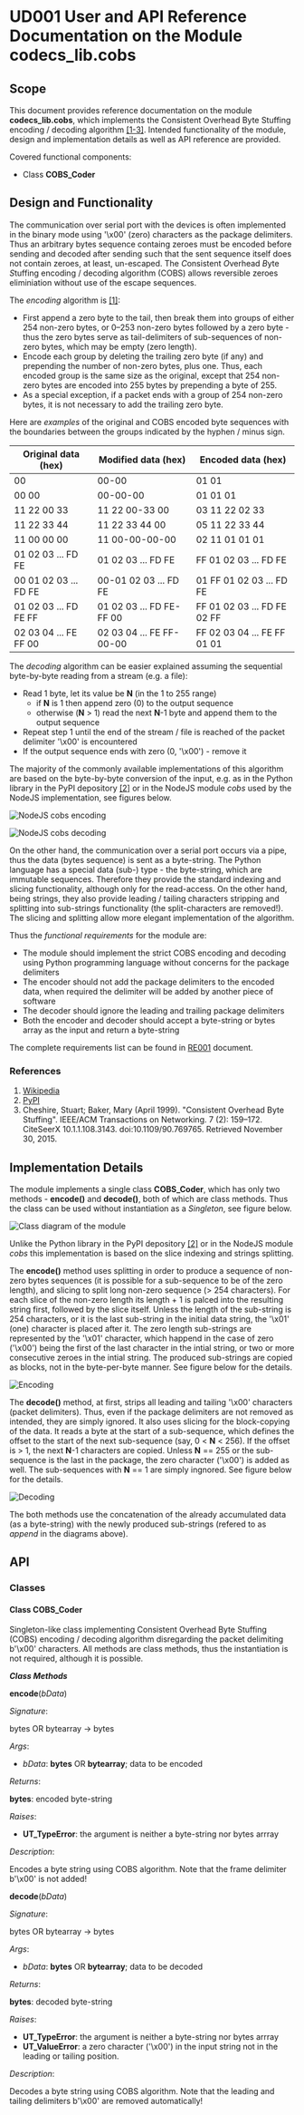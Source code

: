 # UD001 User and API Reference Documentation on the Module codecs_lib.cobs

## Scope

This document provides reference documentation on the module **codecs_lib.cobs**, which implements the Consistent Overhead Byte Stuffing encoding / decoding algorithm [[1-3]](#References). Intended functionality of the module, design and implementation details as well as API reference are provided.

Covered functional components:

* Class **COBS_Coder**

## Design and Functionality

The communication over serial port with the devices is often implemented in the binary mode using '\x00' (zero) characters as the package delimiters. Thus an arbitrary bytes sequence containg zeroes must be encoded before sending and decoded after sending such that the sent sequence itself does not contain zeroes, at least, un-escaped. The *C*onsistent *O*verhead *B*yte *S*tuffing encoding / decoding algorithm (COBS) allows reversible zeroes eliminiation without use of the escape sequences.

The *encoding* algorithm is [[1]](#References):

* First append a zero byte to the tail, then break them into groups of either 254 non-zero bytes, or 0–253 non-zero bytes followed by a zero byte - thus the zero bytes serve as tail-delimiters of sub-sequences of non-zero bytes, which may be empty (zero length).
* Encode each group by deleting the trailing zero byte (if any) and prepending the number of non-zero bytes, plus one. Thus, each encoded group is the same size as the original, except that 254 non-zero bytes are encoded into 255 bytes by prepending a byte of 255.
* As a special exception, if a packet ends with a group of 254 non-zero bytes, it is not necessary to add the trailing zero byte.

Here are *examples* of the original and COBS encoded byte sequences with the boundaries between the groups indicated by the hyphen / minus sign.

| Original data (hex)   | Modified data (hex)      | Encoded data (hex)          |
| --------------------- | ------------------------ | --------------------------- |
| 00                    | 00-00                    | 01 01                       |
| 00 00                 | 00-00-00                 | 01 01 01                    |
| 11 22 00 33           | 11 22 00-33 00           | 03 11 22 02 33              |
| 11 22 33 44           | 11 22 33 44 00           | 05 11 22 33 44              |
| 11 00 00 00           | 11 00-00-00-00           | 02 11 01 01 01              |
| 01 02 03 ... FD FE    | 01 02 03 ... FD FE       | FF 01 02 03 ... FD FE       |
| 00 01 02 03 ... FD FE | 00-01 02 03 ... FD FE    | 01 FF 01 02 03 ... FD FE    |
| 01 02 03 ... FD FE FF | 01 02 03 ... FD FE-FF 00 | FF 01 02 03 ... FD FE 02 FF |
| 02 03 04 ... FE FF 00 | 02 03 04 ... FE FF-00-00 | FF 02 03 04 ... FE FF 01 01 |

The *decoding* algorithm can be easier explained assuming the sequential byte-by-byte reading from a stream (e.g. a file):

* Read 1 byte, let its value be **N** (in the 1 to 255 range)
  * if **N** is 1 then append zero (0) to the output sequence
  * otherwise (**N** > 1) read the next **N**-1 byte and append them to the output sequence
* Repeat step 1 until the end of the stream / file is reached of the packet delimiter '\x00' is encountered
* If the output sequence ends with zero (0, '\x00') - remove it

The majority of the commonly available implementations of this algorithm are based on the byte-by-byte conversion of the input, e.g. as in the Python library in the PyPI depository [[2]](#References) or in the NodeJS module *cobs* used by the NodeJS implementation, see figures below.

![NodeJS cobs encoding](../UML/cobs/cobs_encode.png)

![NodeJS cobs decoding](../UML/cobs/cobs_decode.png)

On the other hand, the communication over a serial port occurs via a pipe, thus the data (bytes sequence) is sent as a byte-string. The Python language has a special data (sub-) type - the byte-string, which are immutable sequences. Therefore they provide the standard indexing and slicing functionality, although only for the read-access. On the other hand, being strings, they also provide leading / tailing characters stripping and splitting into sub-strings functionality (the split-characters are removed!). The slicing and splitting allow more elegant implementation of the algorithm.

Thus the *functional requirements* for the module are:

* The module should implement the strict COBS encoding and decoding using Python programming language without concerns for the package delimiters
* The encoder should not add the package delimiters to the encoded data, when required the delimiter will be added by another piece of software
* The decoder should ignore the leading and trailing package delimiters
* Both the encoder and decoder should accept a byte-string or bytes array as the input and return a byte-string

The complete requirements list can be found in [RE001](../Requirements/RE001_cobs_requirements.md) document.

### References

1. [Wikipedia](https://en.wikipedia.org/wiki/Consistent_Overhead_Byte_Stuffing)
2. [PyPI](https://pypi.org/project/cobs/)
3. Cheshire, Stuart; Baker, Mary (April 1999). "Consistent Overhead Byte Stuffing". IEEE/ACM Transactions on Networking. 7 (2): 159–172. CiteSeerX 10.1.1.108.3143. doi:10.1109/90.769765. Retrieved November 30, 2015.

## Implementation Details

The module implements a single class **COBS_Coder**, which has only two methods - **encode()** and **decode()**, both of which are class methods. Thus the class can be used without instantiation as a *Singleton*, see figure below.

![Class diagram of the module](../UML/cobs/cobs_classes.png)

Unlike the Python library in the PyPI depository [[2]](#References) or in the NodeJS module *cobs* this implementation is based on the slice indexing and strings splitting.

The **encode()** method uses splitting in order to produce a sequence of non-zero bytes sequences (it is possible for a sub-sequence to be of the zero length), and slicing to split long non-zero sequence (> 254 characters). For each slice of the non-zero length its length + 1 is palced into the resulting string first, followed by the slice itself. Unless the length of the sub-string is 254 characters, or it is the last sub-string in the initial data string, the '\x01' (one) character is placed after it. The zero length sub-strings are represented by the '\x01' character, which happend in the case of zero ('\x00') being the first of the last character in the intial string, or two or more consecutive zeroes in the intial string. The produced sub-strings are copied as blocks, not in the byte-per-byte manner. See figure below for the details.

![Encoding](../UML/cobs/cobsPy_encode.png)

The **decode()** method, at first, strips all leading and tailing '\x00' characters (packet delimiters). Thus, even if the package delimiters are not removed as intended, they are simply ignored. It also uses slicing for the block-copying of the data. It reads a byte at the start of a sub-sequence, which defines the offset to the start of the next sub-sequence (say, 0 < **N** < 256). If the offset is > 1, the next **N**-1 characters are copied. Unless **N** == 255 or the sub-sequence is the last in the package, the zero character ('\x00') is added as well. The sub-sequences with **N** == 1 are simply ingnored. See figure below for the details.

![Decoding](../UML/cobs/cobsPy_decode.png)

The both methods use the concatenation of the already accumulated data (as a byte-string) with the newly produced sub-strings (refered to as *append* in the diagrams above).

## API

### Classes

#### Class COBS_Coder

Singleton-like class implementing Consistent Overhead Byte Stuffing (COBS) encoding / decoding algorithm disregarding the packet delimiting b'\x00' characters. All methods are class methods, thus the instantiation is not required, although it is possible.

_**Class Methods**_

**encode**(*bData*)

*Signature*:

bytes OR bytearray -> bytes

*Args*:

* *bData*: **bytes** OR **bytearray**; data to be encoded

*Returns*:

**bytes**: encoded byte-string

*Raises*:

* **UT_TypeError**: the argument is neither a byte-string nor bytes arrray

*Description*:

Encodes a byte string using COBS algorithm. Note that the frame delimiter b'\x00' is not added!

**decode**(*bData*)

*Signature*:

bytes OR bytearray -> bytes

*Args*:

* *bData*: **bytes** OR **bytearray**; data to be decoded

*Returns*:

**bytes**: decoded byte-string

*Raises*:

* **UT_TypeError**: the argument is neither a byte-string nor bytes arrray
* **UT_ValueError**: a zero character ('\x00') in the input string not in the leading or tailing position.

*Description*:

Decodes a byte string using COBS algorithm. Note that the leading and tailing delimiters b'\x00' are removed automatically!
